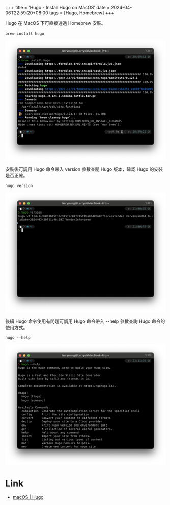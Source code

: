 +++
title = 'Hugo - Install Hugo on MacOS'
date = 2024-04-06T22:59:20+08:00
tags = [Hugo, Homebrew]
+++

Hugo 在 MacOS 下可直接透過 Homebrew 安裝。

    brew install hugo

![1.png](1.png)



安裝後可調用 Hugo 命令帶入 version 參數查閱 Hugo 版本，確認 Hugo 的安裝是否正確。

    hugo version

![2.png](2.png)



後續 Hugo 命令使用有問題可調用 Hugo 命令帶入 --help 參數查詢 Hugo 命令的使用方式。

    hugo --help

![3.png](3.png)


Link
====
* [macOS | Hugo](https://gohugo.io/installation/macos/)
